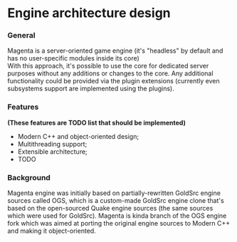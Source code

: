 # Engine architecture design

### General

Magenta is a server-oriented game engine (it's "headless" by default and has no user-specific modules inside its core)  
With this approach, it's possible to use the core for dedicated server purposes without any additions or changes to the core. Any additional functionality could be provided via the plugin extensions (currently even subsystems support are implemented using the plugins). 

### Features

**(These features are TODO list that should be implemented)**
* Modern C++ and object-oriented design;
* Multithreading support;
* Extensible architecture;
* TODO

### Background

Magenta engine was initially based on partially-rewritten GoldSrc engine sources called OGS, which is a custom-made GoldSrc engine clone that's based on the open-sourced Quake engine sources (the same sources which were used for GoldSrc). Magenta is kinda branch of the OGS engine fork which was aimed at porting the original engine sources to Modern C++ and making it object-oriented.